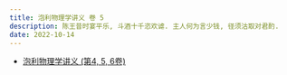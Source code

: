 ```yaml
---
title: 泡利物理学讲义 卷 5
description: 陈王昔时宴平乐, 斗酒十千恣欢谑. 主人何为言少钱, 径须沽取对君酌.
date: 2022-10-14
---
```


- [泡利物理学讲义 (第4, 5, 6卷)](https://book.douban.com/subject/35192922/)
